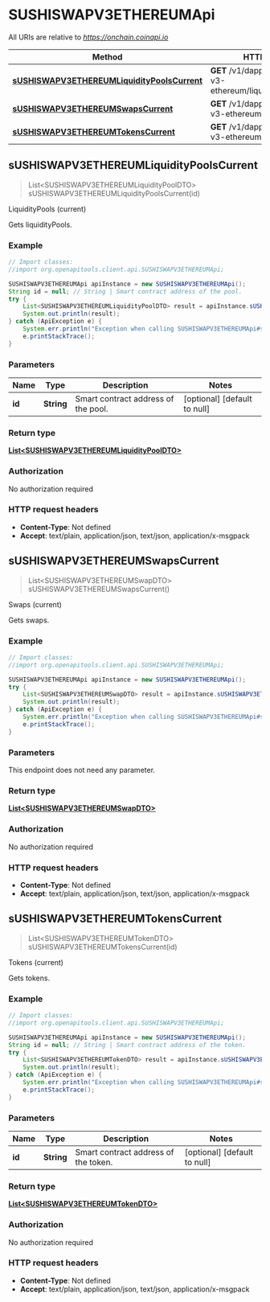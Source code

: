 # SUSHISWAPV3ETHEREUMApi

All URIs are relative to *https://onchain.coinapi.io*

Method | HTTP request | Description
------------- | ------------- | -------------
[**sUSHISWAPV3ETHEREUMLiquidityPoolsCurrent**](SUSHISWAPV3ETHEREUMApi.md#sUSHISWAPV3ETHEREUMLiquidityPoolsCurrent) | **GET** /v1/dapps/sushiswap-v3-ethereum/liquidityPools/current | LiquidityPools (current)
[**sUSHISWAPV3ETHEREUMSwapsCurrent**](SUSHISWAPV3ETHEREUMApi.md#sUSHISWAPV3ETHEREUMSwapsCurrent) | **GET** /v1/dapps/sushiswap-v3-ethereum/swaps/current | Swaps (current)
[**sUSHISWAPV3ETHEREUMTokensCurrent**](SUSHISWAPV3ETHEREUMApi.md#sUSHISWAPV3ETHEREUMTokensCurrent) | **GET** /v1/dapps/sushiswap-v3-ethereum/tokens/current | Tokens (current)



## sUSHISWAPV3ETHEREUMLiquidityPoolsCurrent

> List&lt;SUSHISWAPV3ETHEREUMLiquidityPoolDTO&gt; sUSHISWAPV3ETHEREUMLiquidityPoolsCurrent(id)

LiquidityPools (current)

Gets liquidityPools.

### Example

```java
// Import classes:
//import org.openapitools.client.api.SUSHISWAPV3ETHEREUMApi;

SUSHISWAPV3ETHEREUMApi apiInstance = new SUSHISWAPV3ETHEREUMApi();
String id = null; // String | Smart contract address of the pool.
try {
    List<SUSHISWAPV3ETHEREUMLiquidityPoolDTO> result = apiInstance.sUSHISWAPV3ETHEREUMLiquidityPoolsCurrent(id);
    System.out.println(result);
} catch (ApiException e) {
    System.err.println("Exception when calling SUSHISWAPV3ETHEREUMApi#sUSHISWAPV3ETHEREUMLiquidityPoolsCurrent");
    e.printStackTrace();
}
```

### Parameters


Name | Type | Description  | Notes
------------- | ------------- | ------------- | -------------
 **id** | **String**| Smart contract address of the pool. | [optional] [default to null]

### Return type

[**List&lt;SUSHISWAPV3ETHEREUMLiquidityPoolDTO&gt;**](SUSHISWAPV3ETHEREUMLiquidityPoolDTO.md)

### Authorization

No authorization required

### HTTP request headers

- **Content-Type**: Not defined
- **Accept**: text/plain, application/json, text/json, application/x-msgpack


## sUSHISWAPV3ETHEREUMSwapsCurrent

> List&lt;SUSHISWAPV3ETHEREUMSwapDTO&gt; sUSHISWAPV3ETHEREUMSwapsCurrent()

Swaps (current)

Gets swaps.

### Example

```java
// Import classes:
//import org.openapitools.client.api.SUSHISWAPV3ETHEREUMApi;

SUSHISWAPV3ETHEREUMApi apiInstance = new SUSHISWAPV3ETHEREUMApi();
try {
    List<SUSHISWAPV3ETHEREUMSwapDTO> result = apiInstance.sUSHISWAPV3ETHEREUMSwapsCurrent();
    System.out.println(result);
} catch (ApiException e) {
    System.err.println("Exception when calling SUSHISWAPV3ETHEREUMApi#sUSHISWAPV3ETHEREUMSwapsCurrent");
    e.printStackTrace();
}
```

### Parameters

This endpoint does not need any parameter.

### Return type

[**List&lt;SUSHISWAPV3ETHEREUMSwapDTO&gt;**](SUSHISWAPV3ETHEREUMSwapDTO.md)

### Authorization

No authorization required

### HTTP request headers

- **Content-Type**: Not defined
- **Accept**: text/plain, application/json, text/json, application/x-msgpack


## sUSHISWAPV3ETHEREUMTokensCurrent

> List&lt;SUSHISWAPV3ETHEREUMTokenDTO&gt; sUSHISWAPV3ETHEREUMTokensCurrent(id)

Tokens (current)

Gets tokens.

### Example

```java
// Import classes:
//import org.openapitools.client.api.SUSHISWAPV3ETHEREUMApi;

SUSHISWAPV3ETHEREUMApi apiInstance = new SUSHISWAPV3ETHEREUMApi();
String id = null; // String | Smart contract address of the token.
try {
    List<SUSHISWAPV3ETHEREUMTokenDTO> result = apiInstance.sUSHISWAPV3ETHEREUMTokensCurrent(id);
    System.out.println(result);
} catch (ApiException e) {
    System.err.println("Exception when calling SUSHISWAPV3ETHEREUMApi#sUSHISWAPV3ETHEREUMTokensCurrent");
    e.printStackTrace();
}
```

### Parameters


Name | Type | Description  | Notes
------------- | ------------- | ------------- | -------------
 **id** | **String**| Smart contract address of the token. | [optional] [default to null]

### Return type

[**List&lt;SUSHISWAPV3ETHEREUMTokenDTO&gt;**](SUSHISWAPV3ETHEREUMTokenDTO.md)

### Authorization

No authorization required

### HTTP request headers

- **Content-Type**: Not defined
- **Accept**: text/plain, application/json, text/json, application/x-msgpack

